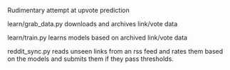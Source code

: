 Rudimentary attempt at upvote prediction

learn/grab_data.py downloads and archives link/vote data

learn/train.py learns models based on archived link/vote data

reddit_sync.py reads unseen links from an rss feed and rates them based on the models and submits them if they pass thresholds.
